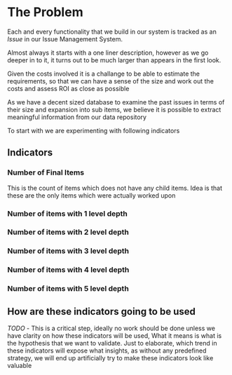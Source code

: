 # The Problem

Each and every functionality that we build in our system is tracked as an *Issue* in our Issue Management System.

Almost always it starts with a one liner description, however as we go deeper in to it, it turns out to be much larger than appears in the first look.

Given the costs involved it is a challange to be able to estimate the requirements, so that we can have a sense of the size and work out the costs and assess ROI as close as possible

As we have a decent sized database to examine the past issues in terms of their size and expansion into sub items, we believe it is possible to extract meaningful information from our data repository

To start with we are experimenting with following indicators

## Indicators
### Number of Final Items
This is the count of items which does not have any child items. Idea is that these are the only items which were actually worked upon

### Number of items with 1 level depth
### Number of items with 2 level depth
### Number of items with 3 level depth
### Number of items with 4 level depth
### Number of items with 5 level depth

## How are these indicators going to be used
*TODO* - This is a critical step, ideally no work should be done unless we have clarity on how these indicators will be used, What it means is what is the hypothesis that we want to validate. Just to elaborate, which trend in these indicators will expose what insights, as without any predefined strategy, we will end up artificially try to make these indicators look like valuable





